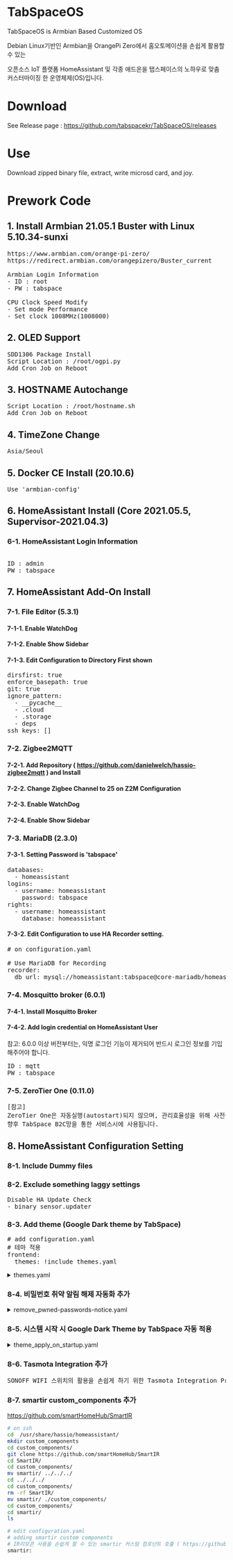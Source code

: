 # TabSpaceOS
TabSpaceOS is Armbian Based Customized OS

Debian Linux기반인 Armbian을 OrangePi Zero에서 홈오토메이션을 손쉽게 활용할 수 있는 

오픈소스 IoT 플랫폼 HomeAssistant 및 각종 애드온을 탭스페이스의 노하우로 맞춤 커스터마이징 한 운영체제(OS)입니다.

# Download
See Release page : https://github.com/tabspacekr/TabSpaceOS/releases

# Use
Download zipped binary file, extract, write microsd card, and joy.

# Prework Code

## 1. Install Armbian 21.05.1 Buster with Linux 5.10.34-sunxi

<pre>
https://www.armbian.com/orange-pi-zero/
https://redirect.armbian.com/orangepizero/Buster_current

Armbian Login Information
- ID : root
- PW : tabspace

CPU Clock Speed Modify
- Set mode Performance
- Set clock 1008MHz(1008000)
</pre>

## 2. OLED Support

<pre>
SDD1306 Package Install
Script Location : /root/ogpi.py
Add Cron Job on Reboot
</pre>

## 3. HOSTNAME Autochange

<pre>
Script Location : /root/hostname.sh
Add Cron Job on Reboot
</pre>   

## 4. TimeZone Change

<pre>
Asia/Seoul
</pre>

## 5. Docker CE Install (20.10.6)

<pre>
Use 'armbian-config'
</pre>

## 6. HomeAssistant Install (Core 2021.05.5, Supervisor-2021.04.3)

### 6-1. HomeAssistant Login Information
<pre>   
ID : admin
PW : tabspace
</pre>

## 7. HomeAssistant Add-On Install 


### 7-1. File Editor (5.3.1)

#### 7-1-1. Enable WatchDog
    
#### 7-1-2. Enable Show Sidebar
    
#### 7-1-3. Edit Configuration to Directory First shown
<pre>
dirsfirst: true
enforce_basepath: true
git: true
ignore_pattern:
  - __pycache__
  - .cloud
  - .storage
  - deps
ssh_keys: []
</pre>

### 7-2. Zigbee2MQTT


#### 7-2-1. Add Repository ( https://github.com/danielwelch/hassio-zigbee2mqtt ) and Install
    
#### 7-2-2. Change Zigbee Channel to 25 on Z2M Configuration
    
#### 7-2-3. Enable WatchDog
    
#### 7-2-4. Enable Show Sidebar
 
### 7-3. MariaDB (2.3.0)

#### 7-3-1. Setting Password is 'tabspace'
    
<pre>
databases:
  - homeassistant
logins:
  - username: homeassistant
    password: tabspace
rights:
  - username: homeassistant
    database: homeassistant
</pre>
    
#### 7-3-2. Edit Configuration to use HA Recorder setting.
 
<pre>
# on configuration.yaml

# Use MariaDB for Recording
recorder:
  db_url: mysql://homeassistant:tabspace@core-mariadb/homeassistant?charset=utf8mb4
</pre>

### 7-4. Mosquitto broker (6.0.1)

#### 7-4-1. Install Mosquitto Broker
    
#### 7-4-2. Add login credential on HomeAssistant User

참고: 6.0.0 이상 버전부터는, 익명 로그인 기능이 제거되어 반드시 로그인 정보를 기입해주어야 합니다.
<pre>
ID : mqtt
PW : tabspace
</pre>

### 7-5. ZeroTier One  (0.11.0)
<pre>
[참고]
ZeroTier One은 자동실행(autostart)되지 않으며, 관리효율성을 위해 사전설치되어 있습니다. 
향후 TabSpace B2C망을 통한 서비스시에 사용됩니다.
</pre>

## 8. HomeAssistant Configuration Setting

### 8-1. Include Dummy files
  
### 8-2. Exclude something laggy settings
<pre>
Disable HA Update Check
- binary_sensor.updater
</pre>
### 8-3. Add theme (Google Dark theme by TabSpace)
<pre>
# add configuration.yaml
# 테마 적용
frontend:
  themes: !include themes.yaml
</pre>

<details><summary>themes.yaml</summary>
<p>

```python
# create themes.yaml
Google Dark Theme:
  # Header:
  app-header-background-color: rgb(23, 23, 23)
  app-header-text-color: rgb(198, 203, 210)
  # Main Interface Colors
  #검색 및 조회버튼 배경색임
  #primary-color: rgb(138, 180, 248)
  #primary-color: rgb(223, 194, 113)
  primary-color: rgb(130, 130, 130)
  light-primary-color: var(--primary-color)
  primary-background-color: rgb(23, 23, 23)
  secondary-background-color: rgb(32, 33, 36)
  divider-color: var(--primary-background-color)
  #accent-color: rgb(138, 180, 248)
  #accent-color: rgb(223, 194, 113)
  #accent-color: rgb(255, 255, 0)
  accent-color: rgb(130, 130, 130)
  # Text
  primary-text-color: rgb(242, 242, 242)
  secondary-text-color: rgb(166, 166, 166)
  text-primary-color: var(--primary-text-color)
  disabled-text-color: rgba(184, 190, 199, 0.4)
  # Sidebar Menu
  sidebar-icon-color: rgb(169, 177, 188)
  sidebar-text-color: rgb(198, 203, 210)
  sidebar-background-color: rgb(32, 33, 36)
  sidebar-selected-background-color: var(--primary-background-color)
  #sidebar-selected-icon-color: rgb(138, 180, 248)
  #sidebar-selected-icon-color: rgb(223, 194, 113)
  sidebar-selected-icon-color: rgb(255, 255, 0)
  sidebar-selected-text-color: var(--sidebar-selected-icon-color)
  # Buttons
  paper-item-icon-color: rgb(169, 177, 188)
  #paper-item-icon-active-color: rgb(138, 180, 248)
  #paper-item-icon-active-color: rgb(223, 194, 113)
  #버튼 활성화 색
  paper-item-icon-active-color: rgb(255, 255, 0)
  # States and Badges
  #state-icon-color: rgb(138, 180, 248)
  #state-icon-color: rgb(223, 194, 113)
  state-icon-color: rgb(255, 255, 0)
  state-icon-active-color: rgb(169, 177, 188)
  state-icon-unavailable-color: var(--disabled-text-color)
  # Sliders
  #paper-slider-knob-color: rgb(138, 180, 248)
  paper-slider-knob-color: rgb(255, 255, 0)
  paper-slider-knob-start-color: var(--paper-slider-knob-color)
  paper-slider-pin-color: var(--paper-slider-knob-color)
  paper-slider-active-color: var(--paper-slider-knob-color)
  paper-slider-secondary-color: var(--light-primary-color)
  # Labels
  label-badge-background-color: rgb(32, 33, 36)
  label-badge-text-color: rgb(198, 203, 210)
  label-badge-red: rgb(208, 101, 104)
  label-badge-green: rgb(128, 200, 132)
  label-badge-blue: rgb(138, 180, 248)
  label-badge-yellow: rgb(223, 194, 113)
  label-badge-gray: rgb(95, 98, 103)
  # Cards
  card-background-color: rgb(32, 33, 36)
  ha-card-border-radius: "10px" 
  ha-card-box-shadow: 1px 1px 5px 0px rgb(12, 12, 14)
  paper-dialog-background-color: var(--card-background-color)
  paper-listbox-background-color: var(--card-background-color)
  paper-card-background-color: var(--card-background-color)
  # Switches
  #switch-checked-button-color: rgb(138, 180, 248)
  switch-checked-button-color: rgb(255, 255, 0)
  #switch-checked-track-color: rgb(138, 180, 248)
  switch-checked-track-color: rgb(255, 255, 0)
  switch-unchecked-button-color: rgb(172, 176, 185)
  switch-unchecked-track-color: rgb(154, 160, 166)
  # Toggles
  paper-toggle-button-checked-button-color: var(--switch-checked-button-color)
  paper-toggle-button-checked-bar-color: var(--switch-checked-track-color)
  paper-toggle-button-unchecked-button-color: var(--switch-unchecked-button-color)
  paper-toggle-button-unchecked-bar-color: var(--switch-unchecked-track-color)
  # Table
  table-row-background-color: var(--primary-background-color)
  table-row-alternative-background-color: var(--secondary-background-color)
  data-table-background-color: var(--primary-background-color)
  mdc-checkbox-unchecked-color: rgb(169, 177, 188)
  # Dropdowns
  material-background-color: var(--secondary-background-color)
  material-secondary-background-color: var(--primary-background-color)
  mdc-theme-surface: var(--primary-background-color)
  # Pre/Code
  markdown-code-background-color: rgb(23, 23, 23)

Google Blue Theme:
  # Header:
  app-header-background-color: rgb(23, 23, 23)
  app-header-text-color: rgb(198, 203, 210)
  # Main Interface Colors
  #검색 및 조회버튼 배경색임
  primary-color: rgb(138, 180, 248) #블루
  #primary-color: rgb(223, 194, 113)
  #primary-color: rgb(130, 130, 130) #오렌지
  light-primary-color: var(--primary-color)
  primary-background-color: rgb(23, 23, 23)
  secondary-background-color: rgb(32, 33, 36)
  divider-color: var(--primary-background-color)
  accent-color: rgb(138, 180, 248) #블루
  #accent-color: rgb(223, 194, 113)
  #accent-color: rgb(255, 255, 0)
  #accent-color: rgb(130, 130, 130) #오렌지
  # Text
  primary-text-color: rgb(242, 242, 242)
  secondary-text-color: rgb(166, 166, 166)
  text-primary-color: var(--primary-text-color)
  disabled-text-color: rgba(184, 190, 199, 0.4)
  # Sidebar Menu
  sidebar-icon-color: rgb(169, 177, 188)
  sidebar-text-color: rgb(198, 203, 210)
  sidebar-background-color: rgb(32, 33, 36)
  sidebar-selected-background-color: var(--primary-background-color)
  sidebar-selected-icon-color: rgb(138, 180, 248) #블루
  #sidebar-selected-icon-color: rgb(223, 194, 113)
  #sidebar-selected-icon-color: rgb(255, 255, 0)
  sidebar-selected-text-color: var(--sidebar-selected-icon-color)
  # Buttons
  #paper-item-icon-color: rgb(169, 177, 188)
  paper-item-icon-active-color: rgb(138, 180, 248) #블루
  #paper-item-icon-active-color: rgb(223, 194, 113)
  #버튼 활성화 색
  #paper-item-icon-active-color: rgb(255, 255, 0)
  # States and Badges
  state-icon-color: rgb(138, 180, 248) #블루
  #state-icon-color: rgb(223, 194, 113)
  #state-icon-color: rgb(255, 255, 0)
  state-icon-active-color: rgb(169, 177, 188)
  state-icon-unavailable-color: var(--disabled-text-color)
  # Sliders
  paper-slider-knob-color: rgb(138, 180, 248) #블루
  #paper-slider-knob-color: rgb(255, 255, 0)
  paper-slider-knob-start-color: var(--paper-slider-knob-color)
  paper-slider-pin-color: var(--paper-slider-knob-color)
  paper-slider-active-color: var(--paper-slider-knob-color)
  paper-slider-secondary-color: var(--light-primary-color)
  # Labels
  label-badge-background-color: rgb(32, 33, 36)
  label-badge-text-color: rgb(198, 203, 210)
  label-badge-red: rgb(208, 101, 104)
  label-badge-green: rgb(128, 200, 132)
  label-badge-blue: rgb(138, 180, 248)
  label-badge-yellow: rgb(223, 194, 113)
  label-badge-gray: rgb(95, 98, 103)
  # Cards
  card-background-color: rgb(32, 33, 36)
  ha-card-border-radius: "10px" 
  ha-card-box-shadow: 1px 1px 5px 0px rgb(12, 12, 14)
  paper-dialog-background-color: var(--card-background-color)
  paper-listbox-background-color: var(--card-background-color)
  paper-card-background-color: var(--card-background-color)
  # Switches
  switch-checked-button-color: rgb(138, 180, 248) #블루
  #switch-checked-button-color: rgb(255, 255, 0)
  switch-checked-track-color: rgb(138, 180, 248) #블루
  #switch-checked-track-color: rgb(255, 255, 0)
  switch-unchecked-button-color: rgb(172, 176, 185)
  switch-unchecked-track-color: rgb(154, 160, 166)
  # Toggles
  paper-toggle-button-checked-button-color: var(--switch-checked-button-color)
  paper-toggle-button-checked-bar-color: var(--switch-checked-track-color)
  paper-toggle-button-unchecked-button-color: var(--switch-unchecked-button-color)
  paper-toggle-button-unchecked-bar-color: var(--switch-unchecked-track-color)
  # Table
  table-row-background-color: var(--primary-background-color)
  table-row-alternative-background-color: var(--secondary-background-color)
  data-table-background-color: var(--primary-background-color)
  mdc-checkbox-unchecked-color: rgb(169, 177, 188)
  # Dropdowns
  material-background-color: var(--secondary-background-color)
  material-secondary-background-color: var(--primary-background-color)
  mdc-theme-surface: var(--primary-background-color)
  # Pre/Code
  markdown-code-background-color: rgb(23, 23, 23)
```
</details>

### 8-4. 비밀번호 취약 알림 해제 자동화 추가
    
<details><summary>remove_pwned-passwords-notice.yaml</summary>
<p>
   
```python
alias: (TabSpace) 비밀번호 취약 알림 해제
description: Insecure secrets in ADD-ON_NAME의 알림을 자동으로 해제
trigger:
  - platform: event
    event_type: call_service
    event_data:
      domain: persistent_notification
      service: create
condition:
  - condition: template
    value_template: >
      {{ 'supervisor_issue_pwned' in
      trigger.event.data.service_data.notification_id }}
action:
  - service: persistent_notification.dismiss
    data:
      notification_id: |
        {{ trigger.event.data.service_data.notification_id }}
mode: parallel
max: 10
```
</details>

### 8-5. 시스템 시작 시 Google Dark Theme by TabSpace 자동 적용
<details><summary>theme_apply_on_startup.yaml</summary>
<p>
   
```
alias: (TabSpace) 시스템 시작 시 테마 자동적용
description: '시스템 시작 시에, Google Dark by TabSpace 테마를 자동으로 적용합니다.'
trigger:
  - platform: homeassistant
    event: start
condition: []
action:
  - service: frontend.set_theme
    data:
      name: Google Dark Theme
mode: single
```
</details>
    
### 8-6. Tasmota Integration 추가
<pre>
SONOFF WIFI 스위치의 활용을 손쉽게 하기 위한 Tasmota Integration Pre Install
</pre>
### 8-7. smartir custom_components 추가
    
https://github.com/smartHomeHub/SmartIR
```bash
# on ssh
cd  /usr/share/hassio/homeassistant/
mkdir custom_components
cd custom_components/
git clone https://github.com/smartHomeHub/SmartIR
cd SmartIR/
cd custom_components/
mv smartir/ ../../../
cd ../../../
cd custom_components/
rm -rf SmartIR/
mv smartir/ ./custom_components/
cd custom_components/
cd smartir/
ls
```
```python
# edit configuration.yaml
# adding smartir custom components
# IR리모콘 사용을 손쉽게 할 수 있는 smartir 커스텀 컴포넌트 호출 ( https://github.com/smartHomeHub/SmartIR )  
smartir:
```
